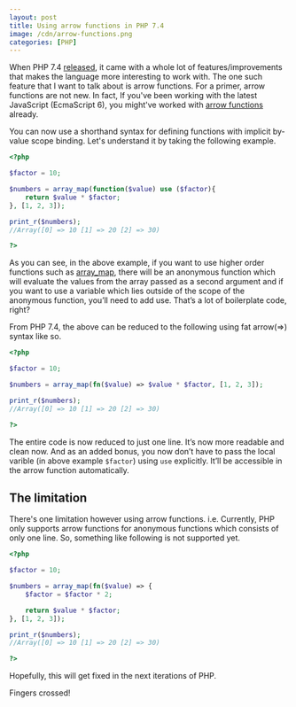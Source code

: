 ```yaml
---
layout: post
title: Using arrow functions in PHP 7.4
image: /cdn/arrow-functions.png
categories: [PHP]
---
```


When PHP 7.4 [released](https://www.php.net/archive/2019.php#2019-11-28-1), it came with a whole lot of features/improvements that makes the language more interesting to work with. The one such feature that I want to talk about is arrow functions. For a primer, arrow functions are not new. In fact, If you've been working with the latest JavaScript (EcmaScript 6), you might've worked with [arrow functions](https://developer.mozilla.org/en-US/docs/Web/JavaScript/Reference/Functions/Arrow_functions) already.

You can now use a shorthand syntax for defining functions with implicit by-value scope binding. Let's understand it by taking the following example.

```php
<?php

$factor = 10;

$numbers = array_map(function($value) use ($factor){
    return $value * $factor;
}, [1, 2, 3]);

print_r($numbers);
//Array([0] => 10 [1] => 20 [2] => 30)

?>
```

As you can see, in the above example, if you want to use higher order functions such as [array_map](https://www.php.net/manual/en/function.array-map.php), there will be an anonymous function which will evaluate the values from the array passed as a second argument and if you want to use a variable which lies outside of the scope of the anonymous function, you’ll need to add use. That’s a lot of boilerplate code, right?

From PHP 7.4, the above can be reduced to the following using fat arrow(=>) syntax like so.

```php
<?php

$factor = 10;

$numbers = array_map(fn($value) => $value * $factor, [1, 2, 3]);

print_r($numbers);
//Array([0] => 10 [1] => 20 [2] => 30)

?>
```

The entire code is now reduced to just one line. It’s now more readable and clean now. And as an added bonus, you now don’t have to pass the local varible (in above example `$factor`) using `use` explicitly. It’ll be accessible in the arrow function automatically.

## The limitation

There's one limitation however using arrow functions. i.e. Currently, PHP only supports arrow functions for anonymous functions which consists of only one line. So, something like following is not supported yet.

```php
<?php

$factor = 10;

$numbers = array_map(fn($value) => { 
    $factor = $factor * 2;

    return $value * $factor;
}, [1, 2, 3]);

print_r($numbers);
//Array([0] => 10 [1] => 20 [2] => 30)

?>
```

Hopefully, this will get fixed in the next iterations of PHP.

Fingers crossed!
